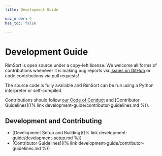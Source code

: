 ```yaml
---
title: Development Guide

nav_order: 4
has_toc: false

---
```


# Development Guide

RimSort is open source under a copy-left license. We welcome all forms of contributions whenever it is making bug reports via [issues on GitHub][Issues] or code contributions via pull requests!

The source code is fully available and RimSort can be run using a Python interpreter or self-compiled.

Contributions should follow [our Code of Conduct](https://github.com/RimSort/RimSort/tree/main/CODE_OF_CONDUCT.md) and [Contributor Guidelines]({% link development-guide/contributor-guidelines.md %}).

## Development and Contributing

- [Development Setup and Building]({% link development-guide/development-setup.md %})
- [Contributor Guidelines]({% link development-guide/contributor-guidelines.md %})

[Issues]: https://github.com/RimSort/RimSort/issues
